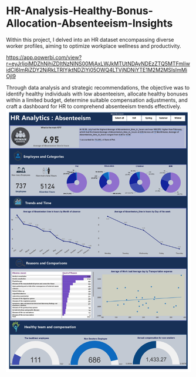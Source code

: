 # HR-Analysis-Healthy-Bonus-Allocation-Absenteeism-Insights
Within this project, I delved into an HR dataset encompassing diverse worker profiles, aiming to optimize workplace wellness and productivity.

https://app.powerbi.com/view?r=eyJrIjoiMDZhNjhiZDItNzNlNS00MjAxLWJkMTUtNDAyNDEzZTQ5MTFmIiwidCI6ImRiZDY2NjRkLTRlYjktNDZlYi05OWQ4LTVjNDNiYTE1M2M2MSIsImMiOjl9

Through data analysis and strategic recommendations, the objective was to identify healthy individuals with low absenteeism, allocate healthy bonuses within a limited budget, determine suitable compensation adjustments, and craft a dashboard for HR to comprehend absenteeism trends effectively.
![HR Absenteeism_page-0001 (1)](https://github.com/RimaJAMLI21/HR-Analysis-Healthy-Bonus-Allocation-Absenteeism-Insights/blob/main/HR%20Absenteeism_page-0001%20(1).jpg)
